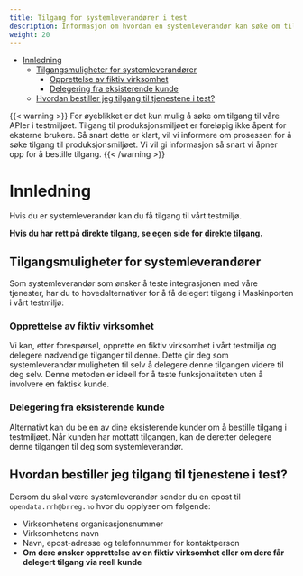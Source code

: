 ```yaml
---
title: Tilgang for systemleverandører i test
description: Informasjon om hvordan en systemleverandør kan søke om tilgang til test
weight: 20
---
```


<!-- TOC -->
* [Innledning](#innledning)
  * [Tilgangsmuligheter for systemleverandører](#tilgangsmuligheter-for-systemleverandører)
    * [Opprettelse av fiktiv virksomhet](#opprettelse-av-fiktiv-virksomhet)
    * [Delegering fra eksisterende kunde](#delegering-fra-eksisterende-kunde)
  * [Hvordan bestiller jeg tilgang til tjenestene i test?](#hvordan-bestiller-jeg-tilgang-til-tjenestene-i-test)
<!-- TOC -->

{{< warning >}}
For øyeblikket er det kun mulig å søke om tilgang til våre APIer i testmiljøet. Tilgang til produksjonsmiljøet er foreløpig ikke åpent for eksterne brukere. Så snart dette er klart, vil vi informere om prosessen for å søke tilgang til produksjonsmiljøet. Vi vil gi informasjon så snart vi åpner opp for å bestille tilgang.
{{< /warning >}}

# Innledning
Hvis du er systemleverandør kan du få tilgang til vårt testmiljø.

**Hvis du har rett på direkte tilgang, [se egen side for direkte tilgang.](../tilgang-i-test)**



## Tilgangsmuligheter for systemleverandører

Som systemleverandør som ønsker å teste integrasjonen med våre tjenester, har du to hovedalternativer for å få delegert tilgang i Maskinporten i vårt testmiljø:

### Opprettelse av fiktiv virksomhet
Vi kan, etter forespørsel, opprette en fiktiv virksomhet i vårt testmiljø og delegere nødvendige tilganger til denne. Dette gir deg som systemleverandør muligheten til selv å delegere denne tilgangen videre til deg selv. Denne metoden er ideell for å teste funksjonaliteten uten å involvere en faktisk kunde.

### Delegering fra eksisterende kunde
Alternativt kan du be en av dine eksisterende kunder om å bestille tilgang i testmiljøet. Når kunden har mottatt tilgangen, kan de deretter delegere denne tilgangen til deg som systemleverandør.

## Hvordan bestiller jeg tilgang til tjenestene i test?

Dersom du skal være systemleverandør sender du en epost til `opendata.rrh@brreg.no` hvor du
opplyser om følgende:

* Virksomhetens organisasjonsnummer
* Virksomhetens navn
* Navn, epost-adresse og telefonnummer for kontaktperson
* **Om dere ønsker opprettelse av en fiktiv virksomhet eller om dere får delegert tilgang via reell kunde**